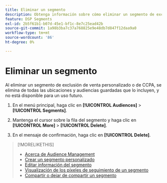 ```yaml
---
title: Eliminar un segmento
description: Obtenga información sobre cómo eliminar un segmento de exclusión de venta personalizado o de CCPA.
feature: DSP Segments
exl-id: 2b5f61b1-b07d-45e1-bf1c-8e7c25ead42b
source-git-commit: 1a98b3ba7c37a768825e9e48db7d847f12daa9a0
workflow-type: tm+mt
source-wordcount: '86'
ht-degree: 0%

---
```


# Eliminar un segmento

Al eliminar un segmento de exclusión de venta personalizado o de CCPA, se elimina de todas las ubicaciones y audiencias guardadas que lo incluyen, y no está disponible para un uso futuro.

1. En el menú principal, haga clic en **[!UICONTROL Audiences]** > **[!UICONTROL Segments]**.

1. Mantenga el cursor sobre la fila del segmento y haga clic en **[!UICONTROL More]** > **[!UICONTROL Delete]**.

1. En el mensaje de confirmación, haga clic en **[!UICONTROL Delete]**.

>[!MORELIKETHIS]
>
>* [Acerca de Audience Management](audience-about.md)
>* [Crear un segmento personalizado](custom-segment-create.md)
>* [Editar información del segmento](segment-edit.md)
>* [Visualización de los píxeles de seguimiento de un segmento](segment-view-pixels.md)
>* [Compartir o dejar de compartir un segmento](segment-share.md)

